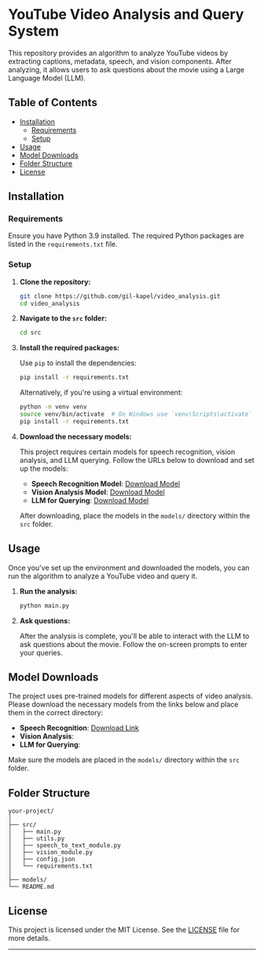 # YouTube Video Analysis and Query System

This repository provides an algorithm to analyze YouTube videos by extracting captions, metadata, speech, and vision components. After analyzing, it allows users to ask questions about the movie using a Large Language Model (LLM).

## Table of Contents

- [Installation](#installation)
  - [Requirements](#requirements)
  - [Setup](#setup)
- [Usage](#usage)
- [Model Downloads](#model-downloads)
- [Folder Structure](#folder-structure)
- [License](#license)

## Installation

### Requirements

Ensure you have Python 3.9 installed. The required Python packages are listed in the `requirements.txt` file.

### Setup

1. **Clone the repository:**

   ```bash
   git clone https://github.com/gil-kapel/video_analysis.git
   cd video_analysis
   ```

2. **Navigate to the `src` folder:**

   ```bash
   cd src
   ```

3. **Install the required packages:**

   Use `pip` to install the dependencies:

   ```bash
   pip install -r requirements.txt
   ```

   Alternatively, if you're using a virtual environment:

   ```bash
   python -m venv venv
   source venv/bin/activate  # On Windows use `venv\Scripts\activate`
   pip install -r requirements.txt
   ```

4. **Download the necessary models:**

   This project requires certain models for speech recognition, vision analysis, and LLM querying. Follow the URLs below to download and set up the models:

   - **Speech Recognition Model**: [Download Model](https://example.com/speech-model)
   - **Vision Analysis Model**: [Download Model](https://example.com/vision-model)
   - **LLM for Querying**: [Download Model](https://example.com/llm-model)

   After downloading, place the models in the `models/` directory within the `src` folder.

## Usage

Once you've set up the environment and downloaded the models, you can run the algorithm to analyze a YouTube video and query it.

1. **Run the analysis:**

   ```bash
   python main.py
   ```

2. **Ask questions:**

   After the analysis is complete, you'll be able to interact with the LLM to ask questions about the movie. Follow the on-screen prompts to enter your queries.

## Model Downloads

The project uses pre-trained models for different aspects of video analysis. Please download the necessary models from the links below and place them in the correct directory:

- **Speech Recognition**: [Download Link](https://openaipublic.azureedge.net/main/whisper/models/345ae4da62f9b3d59415adc60127b97c714f32e89e936602e85993674d08dcb1/medium.pt)
- **Vision Analysis**:
- **LLM for Querying**: 

Make sure the models are placed in the `models/` directory within the `src` folder.

## Folder Structure

```
your-project/
│
├── src/
│   ├── main.py                  
│   ├── utils.py                   
│   ├── speech_to_text_module.py  
│   ├── vision_module.py    
│   ├── config.json
│   └── requirements.txt     
│
├── models/
└── README.md            
```

## License

This project is licensed under the MIT License. See the [LICENSE](LICENSE) file for more details.

---